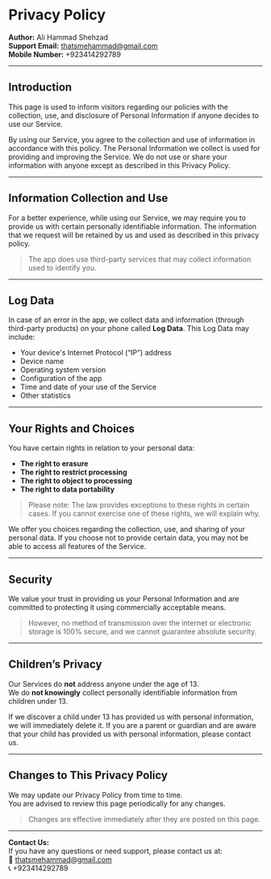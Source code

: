 # Privacy Policy

**Author:** Ali Hammad Shehzad  
**Support Email:** [thatsmehammad@gmail.com](mailto:thatsmehammad@gmail.com)  
**Mobile Number:** +923414292789

---

## Introduction

This page is used to inform visitors regarding our policies with the collection, use, and disclosure of Personal Information if anyone decides to use our Service.

By using our Service, you agree to the collection and use of information in accordance with this policy. The Personal Information we collect is used for providing and improving the Service. We do not use or share your information with anyone except as described in this Privacy Policy.

---

## Information Collection and Use

For a better experience, while using our Service, we may require you to provide us with certain personally identifiable information. The information that we request will be retained by us and used as described in this privacy policy.

> The app does use third-party services that may collect information used to identify you.

---

## Log Data

In case of an error in the app, we collect data and information (through third-party products) on your phone called **Log Data**. This Log Data may include:

- Your device's Internet Protocol (“IP”) address
- Device name
- Operating system version
- Configuration of the app
- Time and date of your use of the Service
- Other statistics

---

## Your Rights and Choices

You have certain rights in relation to your personal data:

- **The right to erasure**
- **The right to restrict processing**
- **The right to object to processing**
- **The right to data portability**

> Please note: The law provides exceptions to these rights in certain cases. If you cannot exercise one of these rights, we will explain why.

We offer you choices regarding the collection, use, and sharing of your personal data. If you choose not to provide certain data, you may not be able to access all features of the Service.

---

## Security

We value your trust in providing us your Personal Information and are committed to protecting it using commercially acceptable means.  
> However, no method of transmission over the internet or electronic storage is 100% secure, and we cannot guarantee absolute security.

---

## Children’s Privacy

Our Services do **not** address anyone under the age of 13.  
We do **not knowingly** collect personally identifiable information from children under 13.

If we discover a child under 13 has provided us with personal information, we will immediately delete it. If you are a parent or guardian and are aware that your child has provided us with personal information, please contact us.

---

## Changes to This Privacy Policy

We may update our Privacy Policy from time to time.  
You are advised to review this page periodically for any changes.

> Changes are effective immediately after they are posted on this page.

---

**Contact Us:**  
If you have any questions or need support, please contact us at:  
📧 [thatsmehammad@gmail.com](mailto:thatsmehammad@gmail.com)  
📞 +923414292789
